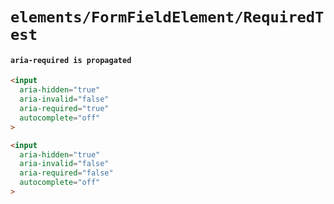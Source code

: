 # `elements/FormFieldElement/RequiredTest`

#### `aria-required is propagated`

```html
<input
  aria-hidden="true"
  aria-invalid="false"
  aria-required="true"
  autocomplete="off"
>

```

```html
<input
  aria-hidden="true"
  aria-invalid="false"
  aria-required="false"
  autocomplete="off"
>

```

